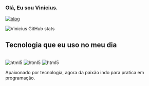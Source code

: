 ### Olá, Eu sou Vinicius.

[![blog](https://img.shields.io/badge/dev.to-0A0A0A?style=for-the-badge&logo=devdotto&logoColor=white)](https://www.youtube.com/@primeiroconcurso)


![Vinicius GitHub stats](https://github-readme-stats.vercel.app/api?username=ViniciDev&show_icons=true&theme=transparent)

## Tecnologia que eu uso no meu dia


<div style="display: inline_black"><br/>
  <img aling="center" alt="html5" src="https://img.shields.io/badge/HTML5-E34F26?style=for-the-badge&logo=html5&logoColor=white" /> 
 <img aling="center" alt="html5" src="https://img.shields.io/badge/Java-ED8B00?style=for-the-badge&logo=openjdk&logoColor=white" /> 
 <img aling="center" alt="html5" src="https://img.shields.io/badge/MySQL-00000F?style=for-the-badge&logo=mysql&logoColor=white" /> 
 </div>

 Apaixonado por tecnologia, agora da paixão indo para pratica em programação.

